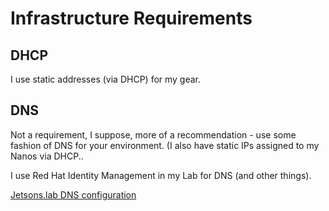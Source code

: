 # Infrastructure Requirements

## DHCP
I use static addresses (via DHCP) for my gear.

## DNS
Not a requirement, I suppose, more of a recommendation - use some fashion of DNS for your environment. (I also have static IPs assigned to my Nanos via DHCP..

I use Red Hat Identity Management in my Lab for DNS (and other things).

[Jetsons.lab DNS configuration](https://github.com/cloudxabide/matrix.lab/blob/main/Scripts/finish_RH8-IDM-SRV01.sh#L325)
